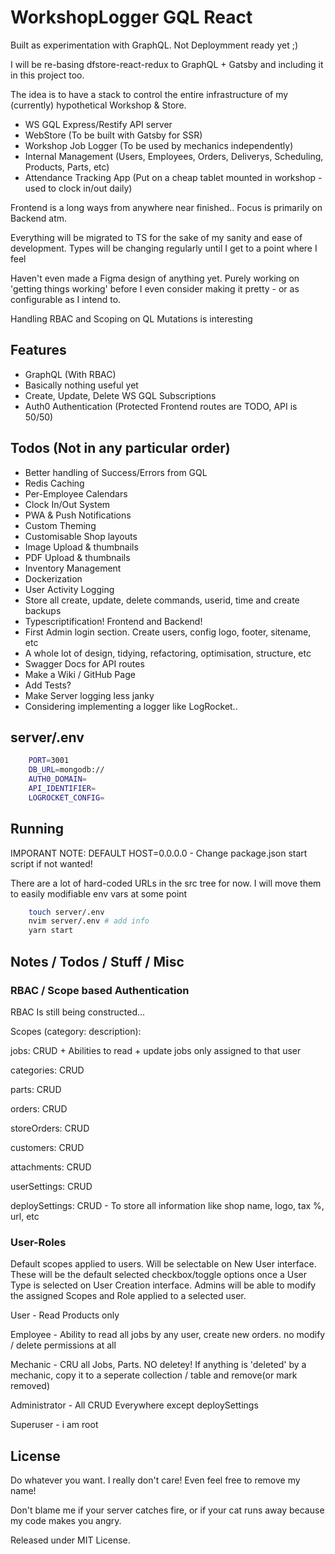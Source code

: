 # WorkshopLogger GQL React

Built as experimentation with GraphQL. Not Deploymment ready yet ;)

I will be re-basing dfstore-react-redux to GraphQL + Gatsby and including it in this project too.

The idea is to have a stack to control the entire infrastructure of my (currently) hypothetical Workshop & Store.

- WS GQL Express/Restify API server
- WebStore (To be built with Gatsby for SSR)
- Workshop Job Logger (To be used by mechanics independently)
- Internal Management (Users, Employees, Orders, Deliverys, Scheduling, Products, Parts, etc)
- Attendance Tracking App (Put on a cheap tablet mounted in workshop - used to clock in/out daily)

Frontend is a long ways from anywhere near finished.. Focus is primarily on Backend atm.

Everything will be migrated to TS for the sake of my sanity and ease of development. Types will be changing regularly until I get to a point where I feel

Haven't even made a Figma design of anything yet. Purely working on 'getting things working' before I even consider making it pretty - or as configurable as I intend to.

Handling RBAC and Scoping on QL Mutations is interesting

## Features

- GraphQL (With RBAC)
- Basically nothing useful yet
- Create, Update, Delete WS GQL Subscriptions
- Auth0 Authentication (Protected Frontend routes are TODO, API is 50/50)

## Todos (Not in any particular order)

- Better handling of Success/Errors from GQL
- Redis Caching
- Per-Employee Calendars
- Clock In/Out System
- PWA & Push Notifications
- Custom Theming
- Customisable Shop layouts
- Image Upload & thumbnails
- PDF Upload & thumbnails
- Inventory Management
- Dockerization
- User Activity Logging
- Store all create, update, delete commands, userid, time and create backups
- Typescriptification! Frontend and Backend!
- First Admin login section. Create users, config logo, footer, sitename, etc
- A whole lot of design, tidying, refactoring, optimisation, structure, etc
- Swagger Docs for API routes
- Make a Wiki / GitHub Page
- Add Tests?
- Make Server logging less janky
- Considering implementing a logger like LogRocket..

## server/.env

```bash
    PORT=3001
    DB_URL=mongodb://
    AUTH0_DOMAIN=
    API_IDENTIFIER=
    LOGROCKET_CONFIG=
```

## Running

IMPORANT NOTE: DEFAULT HOST=0.0.0.0 - Change package.json start script if not wanted!

There are a lot of hard-coded URLs in the src tree for now. I will move them to easily modifiable env vars at some point

```bash
    touch server/.env
    nvim server/.env # add info
    yarn start
```

## Notes / Todos / Stuff / Misc

### RBAC / Scope based Authentication

RBAC Is still being constructed...

Scopes (category: description):

jobs: CRUD + Abilities to read + update jobs only assigned to that user

categories: CRUD

parts: CRUD

orders: CRUD

storeOrders: CRUD

customers: CRUD

attachments: CRUD

userSettings: CRUD

deploySettings: CRUD - To store all information like shop name, logo, tax %, url, etc

### User-Roles

Default scopes applied to users. Will be selectable on New User interface. These will be the default selected checkbox/toggle options once a User Type is selected on User Creation interface. Admins will be able to modify the assigned Scopes and Role applied to a selected user.

User - Read Products only

Employee - Ability to read all jobs by any user, create new orders. no modify / delete permissions at all

Mechanic - CRU all Jobs, Parts. NO deletey! If anything is 'deleted' by a mechanic, copy it to a seperate collection / table and remove(or mark removed)

Administrator - All CRUD Everywhere except deploySettings

Superuser - i am root

## License

Do whatever you want. I really don't care! Even feel free to remove my name!

Don't blame me if your server catches fire, or if your cat runs away because my code makes you angry.

Released under MIT License.
